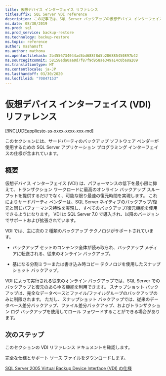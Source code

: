 ```yaml
---
title: 仮想デバイス インターフェイス リファレンス
titlesuffix: SQL Server VDI reference
description: この記事では、SQL Server バックアップの仮想デバイス インターフェイス リファレンスの概要について説明します。
ms.date: 08/30/2019
ms.prod: sql
ms.prod_service: backup-restore
ms.technology: backup-restore
ms.topic: reference
author: mashamsft
ms.author: mathoma
ms.openlocfilehash: 2b4556734044ad5bd688f8d5b286885450897b42
ms.sourcegitcommit: 58158eda0aa0d7f87f9d958ae349a14c0ba8a209
ms.translationtype: HT
ms.contentlocale: ja-JP
ms.lasthandoff: 03/30/2020
ms.locfileid: "70847153"
---
```

# <a name="virtual-device-interface-vdi-reference"></a>仮想デバイス インターフェイス (VDI) リファレンス

[!INCLUDE[appliesto-ss-xxxx-xxxx-xxx-md](../../../includes/appliesto-ss-xxxx-xxxx-xxx-md.md)]

このセクションには、サードパーティのバックアップ ソフトウェア ベンダーが使用するための SQL Server アプリケーション プログラミング インターフェイスの仕様が含まれています。

## <a name="overview"></a>概要

仮想デバイス インターフェイス (VDI) は、パフォーマンスの低下を最小限に抑えて、トランザクション ワークロードに最高のオンライン バックアップ スループットを提供するだけでなく、可能な限り最速の復元時間を実現します。 これによりサードパーティ ベンダーは、SQL Server ネイティブのバックアップ/復元と同じパフォーマンス特性を実現し、すべてのバックアップ/復元機能を使用できるようになります。 VDI は SQL Server 7.0 で導入され、以降のバージョンでサポートおよび拡張されています。

VDI では、主に次の 2 種類のバックアップ テクノロジがサポートされています。

- バックアップ セットのコンテンツ全体が読み取られ、バックアップ メディアに転送される、従来のオンライン バックアップ。

- 基になる分割ミラーまたは書き込み時コピー テクノロジを使用したスナップショット バックアップ。

VDI によって実行される従来のオンライン バックアップでは、SQL Server でのバックアップと復元のあらゆる機能を利用できます。 スナップショット バックアップは、完全なデータベースとファイル/ファイルグループのバックアップのみに制限されます。 ただし、スナップショット バックアップでは、従来のデータベース差分バックアップ、ファイル差分バックアップ、およびトランザクション ログ バックアップを使用してロール フォワードすることができる場合があります。

## <a name="next-steps"></a>次のステップ

このセクションの VDI リファレンス ドキュメントを確認します。

完全な仕様とサポート ソース ファイルをダウンロードします。

[SQL Server 2005 Virtual Backup Device Interface (VDI) の仕様](https://www.microsoft.com/download/details.aspx?id=17282)